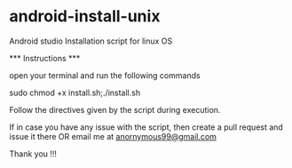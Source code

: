 # android-install-unix
Android studio Installation script for linux OS

*** Instructions ***

open your terminal and run the following commands

sudo chmod +x install.sh;./install.sh

Follow the directives given by the script during execution.


If in case you have any issue with the script, then create a pull request and issue it there OR email me at anornymous99@gmail.com

Thank you !!!
